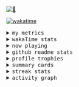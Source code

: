 [![🐙](https://hits.seeyoufarm.com/api/count/incr/badge.svg?url=https%3A%2F%2Fgithub.com%2Fktnkk%2Fhit-counter&count_bg=%23070707&title_bg=%23070707&icon=&icon_color=%23E7E7E7&title=visitors&edge_flat=true)](https://hits.seeyoufarm.com)

[![wakatime](https://wakatime.com/badge/user/43ee8060-219a-4cc8-b7a0-9a681ab5a8a7.svg)](https://wakatime.com/@43ee8060-219a-4cc8-b7a0-9a681ab5a8a7)

<details>
  <summary> <samp>my metrics</samp></summary>
  
  <br>
  
 ![🐳](https://github.com/kkhys/kkhys/blob/main/github-metrics.svg)
  
  ***
</details>

<details>
  <summary> <samp>wakaTime stats</samp></summary>
  
  <br>
  
<!--START_SECTION:waka-->
![Code Time](http://img.shields.io/badge/Code%20Time-1%2C594%20hrs%2037%20mins-blue)

**🐱 My GitHub Data** 

> 📦 4.9 MB Used in GitHub's Storage 
 > 
> 🏆 946 Contributions in the Year 2023
 > 
> 💼 Opted to Hire
 > 
> 📜 6 Public Repositories 
 > 
> 🔑 22 Private Repositories 
 > 
**I'm an Early 🐤** 

```text
🌞 Morning                4211 commits        ██████████░░░░░░░░░░░░░░░   38.36 % 
🌆 Daytime                2398 commits        █████░░░░░░░░░░░░░░░░░░░░   21.85 % 
🌃 Evening                3283 commits        ███████░░░░░░░░░░░░░░░░░░   29.91 % 
🌙 Night                  1085 commits        ██░░░░░░░░░░░░░░░░░░░░░░░   09.88 % 
```
📅 **I'm Most Productive on Monday** 

```text
Monday                   1860 commits        ████░░░░░░░░░░░░░░░░░░░░░   16.94 % 
Tuesday                  1655 commits        ████░░░░░░░░░░░░░░░░░░░░░   15.08 % 
Wednesday                1675 commits        ████░░░░░░░░░░░░░░░░░░░░░   15.26 % 
Thursday                 1548 commits        ████░░░░░░░░░░░░░░░░░░░░░   14.10 % 
Friday                   1550 commits        ████░░░░░░░░░░░░░░░░░░░░░   14.12 % 
Saturday                 1341 commits        ███░░░░░░░░░░░░░░░░░░░░░░   12.22 % 
Sunday                   1348 commits        ███░░░░░░░░░░░░░░░░░░░░░░   12.28 % 
```


📊 **This Week I Spent My Time On** 

```text
🕑︎ Time Zone: Asia/Tokyo

💬 Programming Languages: 
Other                    35 hrs 15 mins      █████████████████░░░░░░░░   68.27 % 
Java                     9 hrs 34 mins       █████░░░░░░░░░░░░░░░░░░░░   18.55 % 
JSON                     1 hr 27 mins        █░░░░░░░░░░░░░░░░░░░░░░░░   02.83 % 
HTML                     1 hr 11 mins        █░░░░░░░░░░░░░░░░░░░░░░░░   02.30 % 
Play2                    1 hr 6 mins         █░░░░░░░░░░░░░░░░░░░░░░░░   02.14 % 

🔥 Editors: 
Chrome                   35 hrs 15 mins      █████████████████░░░░░░░░   68.27 % 
IntelliJ                 13 hrs 26 mins      ███████░░░░░░░░░░░░░░░░░░   26.05 % 
WebStorm                 2 hrs 55 mins       █░░░░░░░░░░░░░░░░░░░░░░░░   05.66 % 
DataGrip                 0 secs              ░░░░░░░░░░░░░░░░░░░░░░░░░   00.02 % 

💻 Operating System: 
Mac                      51 hrs 37 mins      █████████████████████████   100.00 % 
```


 Last Updated on 2023/10/04 18:37:51 UTC
<!--END_SECTION:waka-->
  
  ***
</details>


<details>
  <summary> <samp>now playing</samp></summary>
  
  <br>
 
 [![🐟](https://spotify-github-profile.vercel.app/api/view?uid=31ryofms4dnv7mrohhepo4c4zgqu&cover_image=true&theme=default&show_offline=false&background_color=121212&bar_color=53b14f&bar_color_cover=false)](https://open.spotify.com/user/31ryofms4dnv7mrohhepo4c4zgqu)
  
  ***
</details>

<details>
  <summary> <samp>github readme stats</samp></summary>
  
  <br>
  
 <p align="left"> 
  <img alt="🐠" src="https://github-readme-stats.vercel.app/api?username=kkhys&count_private=true&show_icons=true&theme=dark&include_all_commits=true" />
  <img alt="🐟" src="https://github-readme-stats.vercel.app/api/top-langs/?username=kkhys&layout=compact&theme=dark&langs_count=10&hide=HTML,CSS,SCSS" />
</p>
  
  ***
</details>

<details>
  <summary> <samp>profile trophies</samp></summary>
  
  <br>
  
  [![🐬](https://github-profile-trophy.vercel.app/?username=kkhys&rank=SECRET,SSS,SS,S,AAA,AA,A&theme=darkhub&row=1&margin-w=10&no-bg=true)](https://github.com/ryo-ma/github-profile-trophy)
  
  ***
</details>

<details>
  <summary> <samp>summary cards</samp></summary>
  
  <br>
  
  ![🐋](https://github-profile-summary-cards.vercel.app/api/cards/profile-details?username=kkhys&theme=github_dark)
  ![🦑](https://github-profile-summary-cards.vercel.app/api/cards/repos-per-language?username=kkhys&theme=github_dark)
  ![🦭](https://github-profile-summary-cards.vercel.app/api/cards/most-commit-language?username=kkhys&theme=github_dark)
  ![🦀](https://github-profile-summary-cards.vercel.app/api/cards/stats?username=kkhys&theme=github_dark)
  ![🦈](https://github-profile-summary-cards.vercel.app/api/cards/productive-time?username=kkhys&theme=github_dark)
  
  ***
</details>

<details>
  <summary> <samp>streak stats</samp></summary>
  
  <br>
  
  [![🐠](http://github-readme-streak-stats.herokuapp.com?user=kkhys&theme=dark)](https://git.io/streak-stats)
  
  ***
</details>

<details>
  <summary> <samp>activity graph</samp></summary>
  
  <br>
  
  [![🐡](https://github-readme-activity-graph.cyclic.app/graph?username=kkhys&theme=xcode)](https://github.com/ashutosh00710/github-readme-activity-graph)
  
  ***
</details>
